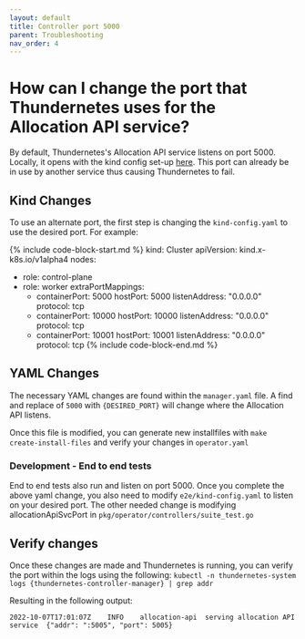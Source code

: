 ```yaml
---
layout: default
title: Controller port 5000
parent: Troubleshooting
nav_order: 4
---
```


# How can I change the port that Thundernetes uses for the Allocation API service?

By default, Thundernetes's Allocation API service listens on port 5000. Locally, it opens with the kind config set-up [here](../quickstart/installing-kind.md). This port can already be in use by another service thus causing Thundernetes to fail.

## Kind Changes

To use an alternate port, the first step is changing the `kind-config.yaml` to use the desired port. For example:

{% include code-block-start.md %}
kind: Cluster
apiVersion: kind.x-k8s.io/v1alpha4
nodes:
- role: control-plane
- role: worker
  extraPortMappings:
  - containerPort: 5000
    hostPort: 5000
    listenAddress: "0.0.0.0"
    protocol: tcp
  - containerPort: 10000
    hostPort: 10000
    listenAddress: "0.0.0.0"
    protocol: tcp
  - containerPort: 10001
    hostPort: 10001
    listenAddress: "0.0.0.0"
    protocol: tcp
{% include code-block-end.md %}

## YAML Changes

The necessary YAML changes are found within the `manager.yaml` file. A find and replace of `5000` with `{DESIRED_PORT}` will change where the Allocation API listens. 

Once this file is modified, you can generate new installfiles with `make create-install-files` and verify your changes in `operator.yaml`

### Development - End to end tests

End to end tests also run and listen on port 5000. Once you complete the above yaml change, you also need to modify `e2e/kind-config.yaml` to listen on your desired port. The other needed change is modifying allocationApiSvcPort in `pkg/operator/controllers/suite_test.go`

## Verify changes

Once these changes are made and Thundernetes is running, you can verify the port within the logs using the following:
`kubectl -n thundernetes-system logs {thundernetes-controller-manager} | grep addr`

Resulting in the following output:

`2022-10-07T17:01:07Z    INFO    allocation-api  serving allocation API service  {"addr": ":5005", "port": 5005}`
